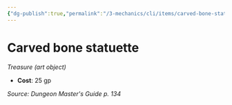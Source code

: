 ```yaml
---
{"dg-publish":true,"permalink":"/3-mechanics/cli/items/carved-bone-statuette/","tags":["ttrpg-cli/compendium/src/5e/dmg","ttrpg-cli/item/gear/treasure-art-object","ttrpg-cli/item/rarity/none"],"noteIcon":""}
---
```


# Carved bone statuette
*Treasure (art object)*  


- **Cost**: 25 gp

*Source: Dungeon Master's Guide p. 134*